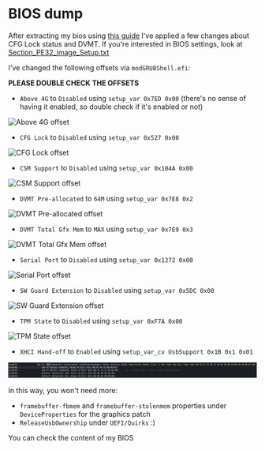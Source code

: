 # BIOS dump

After extracting my bios using [this guide](https://github.com/dreamwhite/bios-extraction-guide/tree/master/Dell) I've applied a few changes about CFG Lock status and DVMT.
If you're interested in BIOS settings, look at [Section\_PE32\_image\_Setup.txt](Inspiron5370_Vostro5370_5471_BIOS_v1_22_0_x64.exe_extracted/Section_PE32_image_Setup.txt)

I've changed the following offsets via `modGRUBShell.efi`:

**PLEASE DOUBLE CHECK THE OFFSETS**

- `Above 4G` to `Disabled` using `setup_var 0x7ED 0x00` (there's no sense of having it enabled, so double check if it's enabled or not)

![Above 4G offset](/.assets/docs/bios/images/above_4g.png)

- `CFG Lock` to `Disabled` using `setup_var 0x527 0x00`

![CFG Lock offset](/.assets/docs/bios/images/cfg_lock.png)

- `CSM Support` to `Disabled` using `setup_var 0x104A 0x00`

![CSM Support offset](/.assets/docs/bios/images/csm_support.png)

- `DVMT Pre-allocated` to `64M` using `setup_var 0x7E8 0x2`

![DVMT Pre-allocated offset](/.assets/docs/bios/images/dvmt_pre_allocated.png)

- `DVMT Total Gfx Mem` to `MAX` using `setup_var 0x7E9 0x3`

![DVMT Total Gfx Mem offset](/.assets/docs/bios/images/dvmt_total_gfx.png)

- `Serial Port` to `Disabled` using `setup_var 0x1272 0x00`

![Serial Port offset](/.assets/docs/bios/images/serial_port.png)

- `SW Guard Extension` to `Disabled` using `setup_var 0x5DC 0x00`

![SW Guard Extension offset](/.assets/docs/bios/images/sgx.png)

- `TPM State` to `Disabled` using `setup_var 0xF7A 0x00`

![TPM State offset](/.assets/docs/bios/images/tpm_state.png)

- `XHCI Hand-off` to `Enabled` using `setup_var_cv UsbSupport 0x1B 0x1 0x01`

![XHCI Hand-off offset](/.assets/docs/bios/images/xhci_handoff.png)

In this way, you won't need more:
- `framebuffer-fbmem` and `framebuffer-stolenmem` properties under `DeviceProperties` for the graphics patch
- `ReleaseUsbOwnership` under `UEFI/Quirks` :) 

You can check the content of my BIOS 
